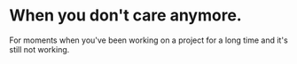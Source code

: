 # When you don't care anymore.

For moments when you've been working on a project for a long time and it's still not working.
